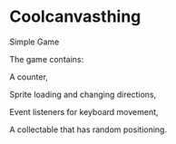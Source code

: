 Coolcanvasthing
===============

Simple Game 

The game contains:

A counter, 

Sprite loading and changing directions,

Event listeners for keyboard movement,

A collectable that has random positioning.

